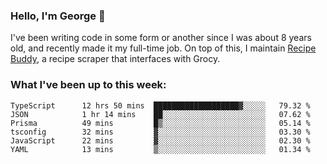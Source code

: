 ### Hello, I'm George 👋

I've been writing code in some form or another since I was about 8 years old, and recently made it my full-time job. On top of this, I maintain [Recipe Buddy](https://github.com/georgegebbett/recipe-buddy), a recipe scraper that interfaces with Grocy.  

<!--
**georgegebbett/georgegebbett** is a ✨ _special_ ✨ repository because its `README.md` (this file) appears on your GitHub profile.

Here are some ideas to get you started:

- 🔭 I’m currently working on ...
- 🌱 I’m currently learning ...
- 👯 I’m looking to collaborate on ...
- 🤔 I’m looking for help with ...
- 💬 Ask me about ...
- 📫 How to reach me: ...
- 😄 Pronouns: ...
- ⚡ Fun fact: ...
-->

### What I've been up to this week:
<!--START_SECTION:waka-->

```text
TypeScript      12 hrs 50 mins  ███████████████████▓░░░░░   79.32 %
JSON            1 hr 14 mins    ██░░░░░░░░░░░░░░░░░░░░░░░   07.62 %
Prisma          49 mins         █▒░░░░░░░░░░░░░░░░░░░░░░░   05.14 %
tsconfig        32 mins         ▓░░░░░░░░░░░░░░░░░░░░░░░░   03.30 %
JavaScript      22 mins         ▓░░░░░░░░░░░░░░░░░░░░░░░░   02.30 %
YAML            13 mins         ▒░░░░░░░░░░░░░░░░░░░░░░░░   01.34 %
```

<!--END_SECTION:waka-->
